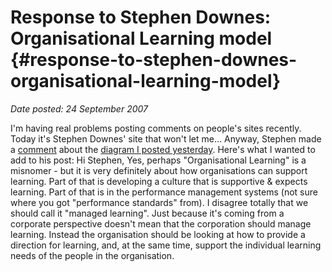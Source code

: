 # Response to Stephen Downes: Organisational Learning model {#response-to-stephen-downes-organisational-learning-model}

_Date posted: 24 September 2007_

I'm having real problems posting comments on people's sites recently. Today it's Stephen Downes' site that won't let me... Anyway, Stephen made a [comment](http://www.downes.ca/cgi-bin/page.cgi?post=41795) about the [diagram I posted yesterday](http://www.learningconversations.co.uk/main/index.php/mark/2007/09/24/organisational_learning_today_concept_ma). Here's what I wanted to add to his post: Hi Stephen, Yes, perhaps "Organisational Learning" is a misnomer - but it is very definitely about how organisations can support learning. Part of that is developing a culture that is supportive & expects learning. Part of that is in the performance management systems (not sure where you got "performance standards" from). I disagree totally that we should call it "managed learning". Just because it's coming from a corporate perspective doesn't mean that the corporation should manage learning. Instead the organisation should be looking at how to provide a direction for learning, and, at the same time, support the individual learning needs of the people in the organisation.